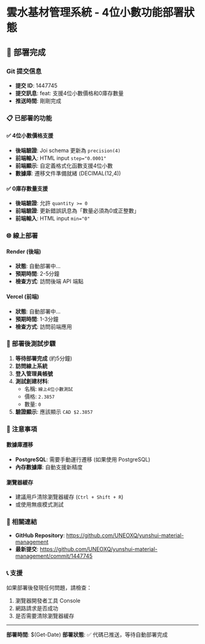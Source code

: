 # 雲水基材管理系統 - 4位小數功能部署狀態

## 🚀 部署完成

### Git 提交信息
- **提交 ID**: 1447745
- **提交訊息**: feat: 支援4位小數價格和0庫存數量
- **推送時間**: 剛剛完成

### 📋 已部署的功能

#### ✅ 4位小數價格支援
- **後端驗證**: Joi schema 更新為 `precision(4)`
- **前端輸入**: HTML input `step="0.0001"`
- **前端顯示**: 自定義格式化函數支援4位小數
- **數據庫**: 遷移文件準備就緒 (DECIMAL(12,4))

#### ✅ 0庫存數量支援
- **後端驗證**: 允許 `quantity >= 0`
- **前端驗證**: 更新錯誤訊息為「數量必須為0或正整數」
- **前端輸入**: HTML input `min="0"`

### 🌐 線上部署

#### Render (後端)
- **狀態**: 自動部署中...
- **預期時間**: 2-5分鐘
- **檢查方式**: 訪問後端 API 端點

#### Vercel (前端)
- **狀態**: 自動部署中...
- **預期時間**: 1-3分鐘
- **檢查方式**: 訪問前端應用

### 🧪 部署後測試步驟

1. **等待部署完成** (約5分鐘)
2. **訪問線上系統**
3. **登入管理員帳號**
4. **測試創建材料**:
   - 名稱: `線上4位小數測試`
   - 價格: `2.3857`
   - 數量: `0`
5. **驗證顯示**: 應該顯示 `CAD $2.3857`

### 📝 注意事項

#### 數據庫遷移
- **PostgreSQL**: 需要手動運行遷移 (如果使用 PostgreSQL)
- **內存數據庫**: 自動支援新精度

#### 瀏覽器緩存
- 建議用戶清除瀏覽器緩存 (`Ctrl + Shift + R`)
- 或使用無痕模式測試

### 🔗 相關連結

- **GitHub Repository**: https://github.com/UNEOXQ/yunshui-material-management
- **最新提交**: https://github.com/UNEOXQ/yunshui-material-management/commit/1447745

### 📞 支援

如果部署後發現任何問題，請檢查：
1. 瀏覽器開發者工具 Console
2. 網路請求是否成功
3. 是否需要清除瀏覽器緩存

---
**部署時間**: $(Get-Date)
**部署狀態**: ✅ 代碼已推送，等待自動部署完成